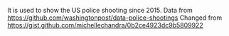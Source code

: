It is used to show the US police shooting since 2015.
Data from https://github.com/washingtonpost/data-police-shootings
Changed from https://gist.github.com/michellechandra/0b2ce4923dc9b5809922

